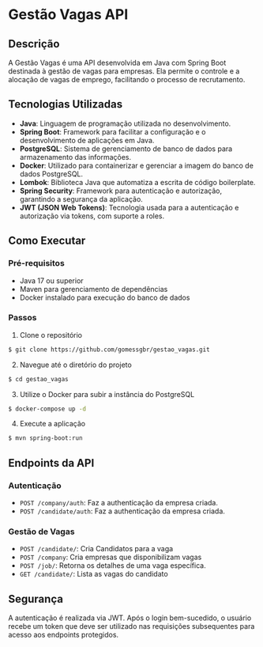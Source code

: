 # Gestão Vagas API

## Descrição
A Gestão Vagas é uma API desenvolvida em Java com Spring Boot destinada à gestão de vagas para empresas. Ela permite o controle e a alocação de vagas de emprego, facilitando o processo de recrutamento.

## Tecnologias Utilizadas
- **Java**: Linguagem de programação utilizada no desenvolvimento.
- **Spring Boot**: Framework para facilitar a configuração e o desenvolvimento de aplicações em Java.
- **PostgreSQL**: Sistema de gerenciamento de banco de dados para armazenamento das informações.
- **Docker**: Utilizado para containerizar e gerenciar a imagem do banco de dados PostgreSQL.
- **Lombok**: Biblioteca Java que automatiza a escrita de código boilerplate.
- **Spring Security**: Framework para autenticação e autorização, garantindo a segurança da aplicação.
- **JWT (JSON Web Tokens)**: Tecnologia usada para a autenticação e autorização via tokens, com suporte a roles.

## Como Executar

### Pré-requisitos
- Java 17 ou superior
- Maven para gerenciamento de dependências
- Docker instalado para execução do banco de dados

### Passos

1. Clone o repositório

```bash
$ git clone https://github.com/gomessgbr/gestao_vagas.git
```
2. Navegue até o diretório do projeto
   
```bash
$ cd gestao_vagas
```

3. Utilize o Docker para subir a instância do PostgreSQL

```bash
$ docker-compose up -d
```

4. Execute a aplicação

```bash 
$ mvn spring-boot:run
```

## Endpoints da API

### Autenticação
- `POST /company/auth`: Faz a authenticação da empresa criada.
- `POST /candidate/auth`: Faz a authenticação da empresa criada.

### Gestão de Vagas
- `POST /candidate/`: Cria Candidatos para a vaga
- `POST /company`: Cria empresas que disponibilizam vagas
- `POST /job/`: Retorna os detalhes de uma vaga específica.
- `GET /candidate/`: Lista as vagas do candidato

## Segurança
A autenticação é realizada via JWT. Após o login bem-sucedido, o usuário recebe um token que deve ser utilizado nas requisições subsequentes para acesso aos endpoints protegidos.

